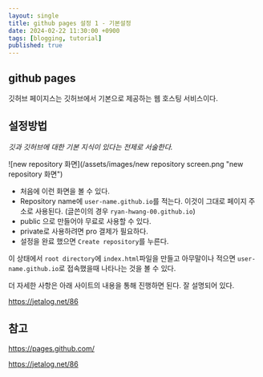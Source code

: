 ```yaml
---
layout: single
title: github pages 설정 1 - 기본설정
date: 2024-02-22 11:30:00 +0900
tags: [blogging, tutorial]
published: true
---
```


## github pages
깃허브 페이지스는 깃허브에서 기본으로 제공하는 웹 호스팅 서비스이다.

## 설정방법

*깃과 깃허브에 대한 기본 지식이 있다는 전제로 서술한다.*

![new repository 화면](/assets/images/new repository screen.png "new repository 화면")

- 처음에 이런 화면을 볼 수 있다.
- Repository name에 `user-name.github.io`를 적는다. 이것이 그대로 페이지 주소로 사용된다. (글쓴이의 경우 `ryan-hwang-00.github.io`)
- public 으로 만들어야 무료로 사용할 수 있다.
- private로 사용하려면 pro 결제가 필요하다.
- 설정을 완료 했으면 `Create repository`를 누른다.

이 상태에서 `root directory`에 `index.html`파일을 만들고 아무말이나 적으면 `user-name.github.io`로 접속했을때 나타나는 것을 볼 수 있다.

더 자세한 사항은 아래 사이트의 내용을 통해 진행하면 된다. 잘 설명되어 있다.

<https://jetalog.net/86>



## 참고

<https://pages.github.com/>

<https://jetalog.net/86>